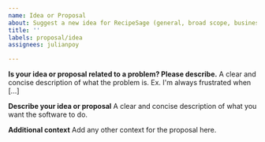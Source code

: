 ```yaml
---
name: Idea or Proposal
about: Suggest a new idea for RecipeSage (general, broad scope, business/org)
title: ''
labels: proposal/idea
assignees: julianpoy

---
```


**Is your idea or proposal related to a problem? Please describe.**
A clear and concise description of what the problem is. Ex. I'm always frustrated when [...]

**Describe your idea or proposal**
A clear and concise description of what you want the software to do.

**Additional context**
Add any other context for the proposal here.
